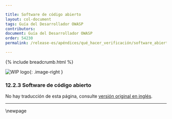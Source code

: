```yaml
---

title: Software de código abierto
layout: col-document
tags: Guía del Desarrollador OWASP
contributors:
document: Guía del Desarrollador OWASP
order: 54230
permalink: /release-es/apéndices/qué_hacer_verificación/software_abierto/

---
```


{% include breadcrumb.html %}

<style type="text/css">
.image-right {
  height: 180px;
  display: block;
  margin-left: auto;
  margin-right: auto;
  float: right;
}
</style>

![WIP logo](../../../../assets/images/dg_wip.png "Trabajo en curso"){: .image-right }

### 12.2.3 Software de código abierto

No hay traducción de esta página, consulte [versión original en inglés][release140203].

----

[release140203]: https://github.com/OWASP/www-project-developer-guide/blob/main/release/14-appendices/02-verification-dos-donts/03-open-source-software.md

\newpage
